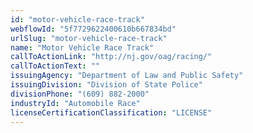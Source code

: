 ```yaml
---
id: "motor-vehicle-race-track"
webflowId: "5f7729622400610b667834bd"
urlSlug: "motor-vehicle-race-track"
name: "Motor Vehicle Race Track"
callToActionLink: "http://nj.gov/oag/racing/"
callToActionText: ""
issuingAgency: "Department of Law and Public Safety"
issuingDivision: "Division of State Police"
divisionPhone: "(609) 882-2000"
industryId: "Automobile Race"
licenseCertificationClassification: "LICENSE"
---
```

